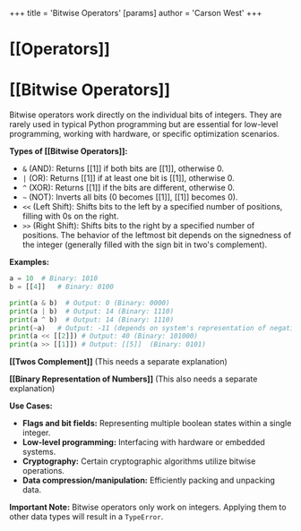 +++
 title = 'Bitwise Operators'
[params]
	author = 'Carson West'
+++
# [[Operators]]
# [[Bitwise Operators]] 
Bitwise operators work directly on the individual bits of integers.  They are rarely used in typical Python programming but are essential for low-level programming, working with hardware, or specific optimization scenarios.


**Types of [[Bitwise Operators]]:**

*   `&` (AND):  Returns [[1]] if both bits are [[1]], otherwise 0.
*   `|` (OR): Returns [[1]] if at least one bit is [[1]], otherwise 0.
*   `^` (XOR): Returns [[1]] if the bits are different, otherwise 0.
*   `~` (NOT): Inverts all bits (0 becomes [[1]], [[1]] becomes 0).
*   `<<` (Left Shift): Shifts bits to the left by a specified number of positions, filling with 0s on the right.
*   `>>` (Right Shift): Shifts bits to the right by a specified number of positions.  The behavior of the leftmost bit depends on the signedness of the integer (generally filled with the sign bit in two's complement).


**Examples:**

```python
a = 10  # Binary: 1010
b = [[4]]   # Binary: 0100

print(a & b)  # Output: 0 (Binary: 0000)
print(a | b)  # Output: 14 (Binary: 1110)
print(a ^ b)  # Output: 14 (Binary: 1110)
print(~a)   # Output: -11 (depends on system's representation of negative numbers)
print(a << [[2]]) # Output: 40 (Binary: 101000)
print(a >> [[1]]) # Output: [[5]]  (Binary: 0101)

```

**[[Twos Complement]]**  (This needs a separate explanation)

**[[Binary Representation of Numbers]]** (This also needs a separate explanation)


**Use Cases:**

*   **Flags and bit fields:**  Representing multiple boolean states within a single integer.
*   **Low-level programming:** Interfacing with hardware or embedded systems.
*   **Cryptography:** Certain cryptographic algorithms utilize bitwise operations.
*   **Data compression/manipulation:**  Efficiently packing and unpacking data.


**Important Note:**  Bitwise operators only work on integers. Applying them to other data types will result in a `TypeError`.
